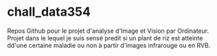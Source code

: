 # chall_data354
Repos Github pour le projet d'analyse d'Image et Vision par Ordinateur. Projet dans le lequel je suis sensé predit si un plant de riz est atteinte dd'une certaine maladie ou non à partir d'images infrarouge ou en RVB.
